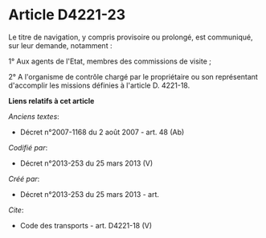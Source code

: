 # Article D4221-23

Le titre de navigation, y compris provisoire ou prolongé, est communiqué, sur leur demande, notamment : 

1° Aux agents de l'Etat, membres des commissions de visite ; 

2° A l'organisme de contrôle chargé par le propriétaire ou son représentant d'accomplir les missions définies à l'article D.
4221-18.

**Liens relatifs à cet article**

_Anciens textes_:

  - Décret n°2007-1168 du 2 août 2007 - art. 48 (Ab)

_Codifié par_:

  - Décret n°2013-253 du 25 mars 2013 (V)

_Créé par_:

  - Décret n°2013-253 du 25 mars 2013 - art.

_Cite_:

  - Code des transports - art. D4221-18 (V)

